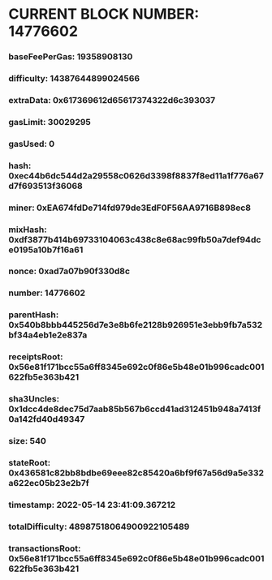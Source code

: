 # CURRENT BLOCK NUMBER: 14776602

### baseFeePerGas: 19358908130
### difficulty: 14387644899024566
### extraData: 0x617369612d65617374322d6c393037
### gasLimit: 30029295
### gasUsed: 0
### hash: 0xec44b6dc544d2a29558c0626d3398f8837f8ed11a1f776a67d7f693513f36068
### miner: 0xEA674fdDe714fd979de3EdF0F56AA9716B898ec8
### mixHash: 0xdf3877b414b69733104063c438c8e68ac99fb50a7def94dce0195a10b7f16a61
### nonce: 0xad7a07b90f330d8c
### number: 14776602
### parentHash: 0x540b8bbb445256d7e3e8b6fe2128b926951e3ebb9fb7a532bf34a4eb1e2e837a
### receiptsRoot: 0x56e81f171bcc55a6ff8345e692c0f86e5b48e01b996cadc001622fb5e363b421
### sha3Uncles: 0x1dcc4de8dec75d7aab85b567b6ccd41ad312451b948a7413f0a142fd40d49347
### size: 540
### stateRoot: 0x436581c82bb8bdbe69eee82c85420a6bf9f67a56d9a5e332a622ec05b23e2b7f
### timestamp: 2022-05-14 23:41:09.367212
### totalDifficulty: 48987518064900922105489
### transactionsRoot: 0x56e81f171bcc55a6ff8345e692c0f86e5b48e01b996cadc001622fb5e363b421
